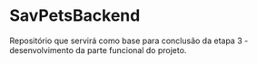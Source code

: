# SavPetsBackend
Repositório que servirá como base para conclusão da etapa 3 - desenvolvimento da parte funcional do projeto.
